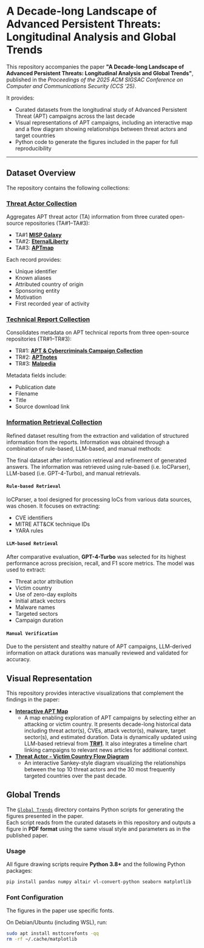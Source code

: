# A Decade-long Landscape of Advanced Persistent Threats: Longitudinal Analysis and Global Trends

This repository accompanies the paper **"A Decade-long Landscape of Advanced Persistent Threats: Longitudinal Analysis and Global Trends"**, published in the *Proceedings of the 2025 ACM SIGSAC Conference on Computer and Communications Security (CCS '25)*.

It provides:
- Curated datasets from the longitudinal study of Advanced Persistent Threat (APT) campaigns across the last decade 
- Visual representations of APT campaigns, including an interactive map and a flow diagram showing relationships between threat actors and target countries   
- Python code to generate the figures included in the paper for full reproducibility  

---
## Dataset Overview
The repository contains the following collections:

### [Threat Actor Collection](Threat_Actor_Collection.csv)
Aggregates APT threat actor (TA) information from three curated open-source repositories (TA#1–TA#3):
- TA#1  **[MISP Galaxy](https://github.com/MISP/misp-galaxy)**
- TA#2: **[EternalLiberty](https://github.com/StrangerealIntel/EternalLiberty)**
- TA#3: **[APTmap](https://github.com/andreacristaldi/APTmap/)**

Each record provides:
  - Unique identifier  
  - Known aliases  
  - Attributed country of origin  
  - Sponsoring entity
  - Motivation
  - First recorded year of activity

### [Technical Report Collection](Technical_Report_Collection.csv)
Consolidates metadata on APT technical reports from three open-source repositories (TR#1–TR#3):
- TR#1: **[APT & Cybercriminals Campaign Collection](https://github.com/CyberMonitor/APT_CyberCriminal_Campagin_Collections)**
- TR#2: **[APTnotes](https://github.com/aptnotes/data)**
- TR#3: **[Malpedia](https://malpedia.caad.fkie.fraunhofer.de/library)**

Metadata fields include:
  - Publication date  
  - Filename  
  - Title  
  - Source download link

### [Information Retrieval Collection](Information_Retrieved_Collection.csv)
Refined dataset resulting from the extraction and validation of structured information from the reports. 
Information was obtained through a combination of rule-based, LLM-based, and manual methods:

The final dataset after information retrieval and refinement of generated answers.
The information was retrieved using rule-based (i.e. IoCParser), LLM-based (i.e. GPT-4-Turbo), and manual retrievals.

#### `Rule-based Retrieval`
IoCParser, a tool designed for processing IoCs from various data sources, was chosen. 
It focuses on extracting:
  - CVE identifiers  
  - MITRE ATT&CK technique IDs  
  - YARA rules

#### `LLM-based Retrieval`
After comparative evaluation, **GPT-4-Turbo** was selected for its highest performance across precision, recall, and F1 score metrics. The model was used to extract:
  - Threat actor attribution  
  - Victim country  
  - Use of zero-day exploits  
  - Initial attack vectors  
  - Malware names  
  - Targeted sectors  
  - Campaign duration

#### `Manual Verification`
Due to the persistent and stealthy nature of APT campaigns, LLM-derived information on attack durations was manually reviewed and validated for accuracy.

## Visual Representation

This repository provides interactive visualizations that complement the findings in the paper:
- **[Interactive APT Map](https://lngt-apt-study-map.vercel.app/)** 
  - A map enabling exploration of APT campaigns by selecting either an attacking or victim country. It presents decade-long historical data including threat actor(s), CVEs, attack vector(s), malware, target sector(s), and estimated duration. Data is dynamically updated using LLM-based retrieval from **[TR#1](https://github.com/CyberMonitor/APT_CyberCriminal_Campagin_Collections)**. It also integrates a timeline chart linking campaigns to relevant news articles for additional context.
- **[Threat Actor - Victim Country Flow Diagram](https://public.tableau.com/app/profile/anonymouseauthor/viz/TopMentionedCountries/Top30Countries)** 
  - An interactive Sankey-style diagram visualizing the relationships between the top 10 threat actors and the 30 most frequently targeted countries over the past decade.

## Global Trends

The [`Global Trends`](Global%20Trends/) directory contains Python scripts for generating the figures presented in the paper.  
Each script reads from the curated datasets in this repository and outputs a figure in **PDF format** using the same visual style and parameters as in the published paper.

### Usage
All figure drawing scripts require **Python 3.8+** and the following Python packages:
```bash
pip install pandas numpy altair vl-convert-python seaborn matplotlib
```
### Font Configuration
The figures in the paper use specific fonts.

On Debian/Ubuntu (including WSL), run:
```bash
sudo apt install msttcorefonts -qq
rm -rf ~/.cache/matplotlib
```